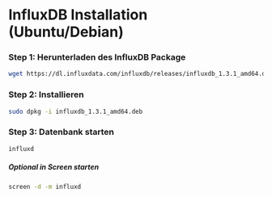 # InfluxDB Installation (Ubuntu/Debian)
### Step 1: Herunterladen des InfluxDB Package
```bash
wget https://dl.influxdata.com/influxdb/releases/influxdb_1.3.1_amd64.deb
```

### Step 2: Installieren
```bash
sudo dpkg -i influxdb_1.3.1_amd64.deb
```

### Step 3: Datenbank starten
```bash
influxd
```
##### Optional in Screen starten
```bash
screen -d -m influxd
```
